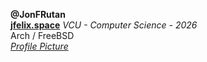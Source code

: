 **@JonFRutan**  
**[jfelix.space](https://www.jfelix.space)**
*VCU - Computer Science - 2026*  
Arch / FreeBSD   
*[Profile Picture](https://www.seshop.com/product/detail/3116)*

